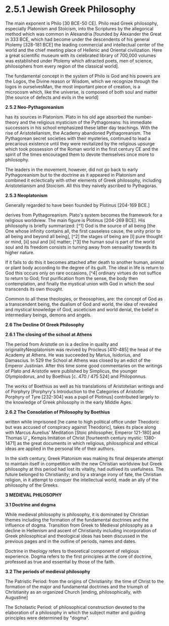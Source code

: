 2.5.1 Jewish Greek Philosophy
=============================

The main exponent is Philo [30 BCE-50 CE]. Philo read Greek philosophy,
especially Platonism and Stoicism, into the Scriptures by the
allegorical method which was common in Alexandria [founded by Alexander
the Great in 333 BCE, which had become under the descendents of his
general Ptolemy [328-181 BCE] the leading commercial and intellectual
center of the world and the chief meeting place of Hellenic and Oriental
civilization. Here a great scientific museum with its celebrated library
of 700,000 volumes was established under Ptolemy which attracted poets,
men of science, philosophers from every region of the classical
world].

The fundamental concept in the system of Philo is God and his powers
are the Logos, the Divine reason or Wisdom, which we recognize through
the logos in ourselvesMan, the most important piece of creation, is a
microcosm which, like the universe, is composed of both soul and matter
[the source of defects and evils in the world]

**2.5.2 Neo-Pythagoreanism**

has its sources in Platonism. Plato in his old age absorbed the
number-theory and the religious mysticism of the Pythagoreans: his
immediate successors in his school emphasized these latter day
teachings. With the rise of Aristotelianism, the Academy abandoned
Pythagoreanism. The Pythagorean secret societies with their mysteries,
continued to lead a precarious existence until they were revitalized by
the religious upsurge which took possession of the Roman world in the
first century CE and the spirit of the times encouraged them to devote
themselves once more to philosophy.

The leaders in the movement, however, did not go back to early
Pythagoreanism but to the doctrine as it appeared in Platonism and
combined it eclectically with other elements of Greek philosophy,
including Aristotelianism and Stoicism. All this they naively ascribed
to Pythagoras.

**2.5.3 Neoplatonism**

Generally regarded to have been founded by Plotinus [204-169 BCE.]

derives from Pythagoreanism. Plato's system becomes the framework for a
religious worldview. The main figure is Plotinus [204-269 BCE]. His
philosophy is briefly summarized: [^1] God is the source of all being
[the One whose infinity contains all, the first causeless cause, the
unity prior to all being and beyond all being], [^2] the stages of being
are [I] pure thought or mind, [ii] soul and [iii] matter; [^3] the human
soul is part of the world soul and its freedom consists in turning away
from sensuality towards its higher nature.

If it fails to do this it becomes attached after death to another
human, animal or plant body according to the degree of its guilt. The
ideal in life is return to God this occurs only on rare occasions, [^4]
ordinary virtues do not suffice to return to God; first purification
from the sense, the body then contemplation, and finally the mystical
union with God in which the soul transcends its own thought.

Common to all these theologies, or theosophies, are: the concept of God
as a transcendent being, the dualism of God and world, the idea of
revealed and mystical knowledge of God, asceticism and world denial, the
belief in intermediary beings, demons and angels.


**2.6 The Decline Of Greek Philosophy**

**2.6.1 The closing of the school at Athens**

The period from Aristotle on is a decline in quality and
originalityNeoplatonism was revived by Procleus [410-485] the head of
the Academy at Athens. He was succeeded by Marius, Isidorius, and
Damascius. In 529 the School at Athens was closed by an edict of the
Emperor Justinian. After this time some good commentaries on the
writings of Plato and Aristotle were published by Simplicus, the younger
Olympiodorus, and by Boethius [c. 470 / 475 524] and Philoponnus.

The works of Boethius as well as his translations of Aristotelian
writings and of Porphyry [Porphyry's Introduction to the Categories of
Aristotle: Porphyry of Tyre [232-304] was a pupil of Plotinus]
contributed largely to the knowledge of Greek philosophy in the early
Middle Ages.

**2.6.2 The Consolation of Philosophy by Boethius**

written while imprisoned [he came to high political office under
Theodoric but was accused of conspiracy against Theodoric], takes its
place along with Marcus Aurelius' Meditation [Stoic philosopher, Emperor
121-180] and Thomas U\`„ Kempis Imitation of Christ [fourteenth century
mystic: 1380-1471] as the great documents in which religious,
philosophical and ethical ideas are applied in the personal life of
their authors.

In the sixth century, Greek Platonism was making its final desperate
attempt to maintain itself in competition with the new Christian
worldview but Greek philosophy at this period had lost its vitality, had
outlived its usefulness. The future belonged to Christianity; and by a
strange irony of fate, the Christian religion, in it attempt to conquer
the intellectual world, made an ally of the philosophy of the Greeks.

**3 MEDIEVAL PHILOSOPHY**

**3.1 Doctrine and dogma**

While medieval philosophy is philosophy, it is dominated by Christian
themes including the formation of the fundamental doctrines and the
influence of dogma. Transition from Greek to Medieval philosophy as a
decline in Hellenism and ascent of Christianity including incorporation
of Greek philosophical and theological ideas has been discussed in the
previous pages and in the outline of periods, names and dates.

Doctrine in theology refers to theoretical component of religious
experience. Dogma refers to the first principles at the core of
doctrine, professed as true and essential by those of the faith.

**3.2 The periods of medieval philosophy**

The Patristic Period: from the origins of Christianity: the time of
Christ to the formation of the major and fundamental doctrines and the
triumph of Christianity as an organized Church [ending, philosophically,
with Augustine]

The Scholastic Period: of philosophical construction devoted to the
elaboration of a philosophy in which the subject matter and guiding
principles were determined by "dogma".


